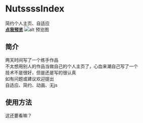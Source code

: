 # NutssssIndex
简约个人主页、自适应  
**[点我预览](https://n0ts.cn)**
![alt 预览图](https://images.gitee.com/uploads/images/2020/0525/000514_3cb0b6fa_2250179.png)

## 简介
两天时间写了一个练手作品  
不太想用别人的作品当做自己的个人主页了，心血来潮自己写了一个  
技术不是很好，但是还是写的很认真  
如有问题或建议欢迎提出  
自适应、简约、动画、无js  

## 使用方法
这还要看嘛？
